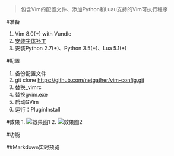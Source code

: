 >包含Vim的配置文件、添加Python和Luau支持的Vim可执行程序

#准备
1. Vim 8.0(+) with Vundle
2. [安装字体补丁](https://github.com/powerline/fonts)
3. 安装Python 2.7(+)、Python 3.5(+)、Lua 5.1(+)

#配置
1. 备份配置文件
2. git clone https://github.com/netgather/vim-config.git
3. 替换_vimrc
4. 替换gvim.exe
5. 启动GVim
6. 运行：PluginInstall

#效果
1. 
![效果图1](http://i1.piimg.com/4851/a146fc52a3b3f4ed.png)
2. 
![效果图2](http://i1.piimg.com/4851/2db7f6a79be47a2e.png)

#功能

##Markdown实时预览
